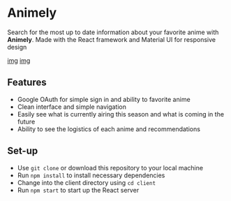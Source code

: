 # Animely

Search for the most up to date information about your favorite anime with **Animely**. 
Made with the React framework and Material UI for responsive design

[img](https://github.com/rickgao12/Animely/blob/master/animely3.JPG)
[img](https://github.com/rickgao12/Animely/blob/master/animely4.jpg)



## Features
 - Google OAuth for simple sign in and ability to favorite anime
 - Clean interface and simple navigation
 - Easily see what is currently airing this season and what is coming in the future
 - Ability to see the logistics of each anime and recommendations
 
## Set-up

 - Use `git clone` or download this repository to your local machine
 - Run `npm install` to install necessary dependencies
 - Change into the client directory using `cd client`
 - Run `npm start` to start up the React server




